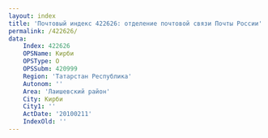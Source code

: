 ```yaml
---
layout: index
title: 'Почтовый индекс 422626: отделение почтовой связи Почты России'
permalink: /422626/
data:
    Index: 422626
    OPSName: Кирби
    OPSType: О
    OPSSubm: 420999
    Region: 'Татарстан Республика'
    Autonom: ''
    Area: 'Лаишевский район'
    City: Кирби
    City1: ''
    ActDate: '20100211'
    IndexOld: ''
---
```

